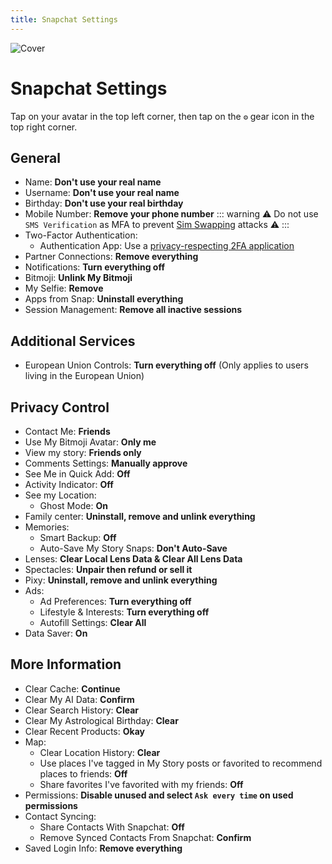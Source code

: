```yaml
---
title: Snapchat Settings
---
```


![Cover](/assets/covers/snapchat.png)

# Snapchat Settings

Tap on your avatar in the top left corner, then tap on the `⚙️` gear icon in the top right corner.

## General

- Name: **Don't use your real name**
- Username: **Don't use your real name**
- Birthday: **Don't use your real birthday**
- Mobile Number: **Remove your phone number**
::: warning
⚠️ Do not use `SMS Verification` as MFA to prevent [Sim Swapping](https://wikiless.tiekoetter.com/wiki/SIM_swap_scam?lang=en) attacks ⚠️
:::
- Two-Factor Authentication:
    - Authentication App: Use a [privacy-respecting 2FA application](/recommendations/software/multi-factor-authentication)
- Partner Connections: **Remove everything**
- Notifications: **Turn everything off**
- Bitmoji: **Unlink My Bitmoji**
- My Selfie: **Remove**
- Apps from Snap: **Uninstall everything**
- Session Management: **Remove all inactive sessions**

## Additional Services

- European Union Controls: **Turn everything off** (Only applies to users living in the European Union)

## Privacy Control

- Contact Me: **Friends**
- Use My Bitmoji Avatar: **Only me**
- View my story: **Friends only**
- Comments Settings: **Manually approve**
- See Me in Quick Add: **Off**
- Activity Indicator: **Off**
- See my Location:
    - Ghost Mode: **On**
- Family center: **Uninstall, remove and unlink everything**
- Memories:
    - Smart Backup: **Off**
    - Auto-Save My Story Snaps: **Don't Auto-Save**
- Lenses: **Clear Local Lens Data & Clear All Lens Data**
- Spectacles: **Unpair then refund or sell it**
- Pixy: **Uninstall, remove and unlink everything**
- Ads:
    - Ad Preferences: **Turn everything off**
    - Lifestyle & Interests: **Turn everything off**
    - Autofill Settings: **Clear All**
- Data Saver: **On**

## More Information

- Clear Cache: **Continue**
- Clear My AI Data: **Confirm**
- Clear Search History: **Clear**
- Clear My Astrological Birthday: **Clear**
- Clear Recent Products: **Okay**
- Map:
    - Clear Location History: **Clear**
    - Use places I've tagged in My Story posts or favorited to recommend places to friends: **Off**
    - Share favorites I've favorited with my friends: **Off**
- Permissions: **Disable unused and select `Ask every time` on used permissions**
- Contact Syncing:
    - Share Contacts With Snapchat: **Off**
    - Remove Synced Contacts From Snapchat: **Confirm**
- Saved Login Info: **Remove everything**